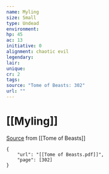 ```yaml
---
name: Myling
size: Small
type: Undead
environment: 
hp: 45
ac: 13
initiative: 0
alignment: chaotic evil
legendary: 
lair: 
unique: 
cr: 2
tags: 
source: "Tome of Beasts: 302"
url: ""
---
```

# [[Myling]]

[Source](zotero://open-pdf/library/items/ULEQWHJM?page=302) from [[Tome of Beasts]]

```pdf
{
	"url": "[[Tome of Beasts.pdf]]",
	"page": [302]
}
```

